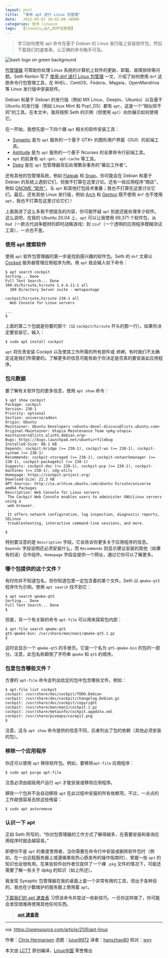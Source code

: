 ```yaml
---
layout: post
title:	"使用 apt 进行 Linux 包管理"
date:	2022-05-07 10:42:00 +0800 
categories:	技术 linuxcn 
tags:	[linuxcn,apt,软件包管理]
---
```




> 
> 学习如何使用 apt 命令在基于 Debian 的 Linux 发行版上安装软件包，然后下载我们的速查表，让正确的命令触手可及。
> 
> 
> 


![](/Asserts/Images//attachment/album/202205/07/104236md5zqhpub9vqeaah.jpg "bash logo on green background")


[包管理器](https://opensource.com/article/21/2/linux-package-management) 可帮助你处理 Linux 系统的计算机上软件的更新、卸载、故障排除等问题。Seth Kenlon 写了 [使用 dnf 进行 Linux 包管理](/article-14542-1.html) 一文，介绍了如何使用 `dnf` 这款命令行包管理工具，在 RHEL、CentOS、Fedora、Mageia、OpenMandriva 等 Linux 发行版中安装软件。


Debian 和基于 Debian 的发行版（例如 MX Linux、Deepin、Ubuntu）以及基于 Ubuntu 的发行版（例如 Linux Mint 和 Pop!\_OS）都有 `apt`，这是一个“相似但不同”的工具。在本文中，我将按照 Seth 的示例（但使用 `apt`）向你展示如何使用它。


在一开始，我想先提一下四个跟 `apt` 相关的软件安装工具：


* [Synaptic](https://www.nongnu.org/synaptic/) 是为 `apt` 服务的一个基于 GTK+ 的图形用户界面（GUI）的前端工具。
* [Aptitude](https://wiki.debian.org/Aptitude) 是为 `apt` 服务的一个基于 Ncurses 的全屏命令行前端工具。
* `apt` 的前身有 `apt-get`、`apt-cache` 等工具。
* [Dpkg](https://wiki.debian.org/Teams/Dpkg) 是在 `apt` 包管理器背后处理繁杂事务的”幕后工作者“。


还有其他的包管理系统，例如 [Flatpak](https://flatpak.org/) 和 [Snap](https://snapcraft.io/)，你可能会在 Debian 和基于 Debian 的系统上遇到它们，但我不打算在这里讨论。还有一些应用程序“商店”，例如 [GNOME “软件”](https://wiki.gnome.org/Apps/Software)，与 `apt` 和其他打包技术重叠；我也不打算在这里讨论它们。最后，还有其他 Linux 发行版，例如 [Arch](https://archlinux.org/) 和 [Gentoo](https://www.gentoo.org/) 既不使用 `dnf` 也不使用 `apt`，我也不打算在这里讨论它们！


上面我讲了这么多我不想提及的内容，你可能怀疑 `apt` 到底还能处理多少软件。这么说吧，在我的 Ubuntu 20.04 上，`apt` 可以让我使用 69,371 个软件包，从 `0ad`（一款古代战争题材的即时战略游戏）到 `zzuf`（一个透明的应用程序模糊测试工具），一点也不差。


### 使用 apt 搜索软件


使用 `apt` 软件包管理器的第一步是找到感兴趣的软件包。Seth 的 `dnf` 文章以 [Cockpit](https://opensource.com/article/20/11/cockpit-server-management) 服务器管理应用程序为例。用 `apt` 我会输入如下命令：



```
$ apt search cockpit
Sorting... Done
Full Text Search... Done
389-ds/hirsute,hirsute 1.4.4.11-1 all
  389 Directory Server suite - metapackage

cockpit/hirsute,hirsute 238-1 all
  Web Console for Linux servers

...
$

```

上面的第二个包就是你要的那个（以 `cockpit/hirsute` 开头的那一行）。如果你决定要安装它，输入：



```
$ sudo apt install cockpit

```

`apt` 将负责安装 Cockpit 以及使其工作所需的所有部件或 *依赖*。有时我们不太确定这是我们所需要的。了解更多的信息可能有助于你决定是否真的要安装此应用程序。


### 包元数据


要了解有关软件包的更多信息，使用 `apt show` 命令：



```
$ apt show cockpit
Package: cockpit
Version: 238-1
Priority: optional
Section: universe/admin
Origin: Ubuntu
Maintainer: Ubuntu Developers <ubuntu-devel-discuss@lists.ubuntu.com>
Original-Maintainer: Utopia Maintenance Team <pkg-utopia-maintainers@lists.alioth.debian.org>
Bugs: https://bugs.launchpad.net/ubuntu/+filebug
Installed-Size: 88.1 kB
Depends: cockpit-bridge (>= 238-1), cockpit-ws (>= 238-1), cockpit-system (>= 238-1)
Recommends: cockpit-storaged (>= 238-1), cockpit-networkmanager (>= 238-1), cockpit-packagekit (>= 238-1)
Suggests: cockpit-doc (>= 238-1), cockpit-pcp (>= 238-1), cockpit-machines (>= 238-1), xdg-utils
Homepage: https://cockpit-project.org/
Download-Size: 21.3 kB
APT-Sources: http://ca.archive.ubuntu.com/ubuntu hirsute/universe amd64 Packages
Description: Web Console for Linux servers
 The Cockpit Web Console enables users to administer GNU/Linux servers using a
 web browser.
 .
 It offers network configuration, log inspection, diagnostic reports, SELinux
 troubleshooting, interactive command-line sessions, and more.

$

```

特别要注意的是 `Description` 字段，它会告诉你更多关于应用程序的信息。`Depends` 字段说明还必须安装什么，而 `Recommends` 则显示建议安装的其他（如果有的话）合作组件。`Homepage` 字段会提供一个网址，通过它你可以了解更多。


### 哪个包提供的这个文件？


有时你并不知道包名，但你知道包里一定包含着的某个文件。Seth 以 `qmake-qt5` 程序作为示例。使用 `apt search` 找不到它：



```
$ apt search qmake-qt5
Sorting... Done
Full Text Search... Done
$

```

但是，另一个有关联的命令 `apt-file` 可以用来探索包内部：



```
$ apt-file search qmake-qt5
qt5-qmake-bin: /usr/share/man/man1/qmake-qt5.1.gz
$

```

这时会显示一个 `qmake-qt5` 的手册页。它是一个名为 `qt5-qmake-bin` 的包的一部分。注意，此包名称颠倒了字符串 `qmake` 和 `qt5` 的顺序。


### 包里包含哪些文件？


方便的 `apt-file` 命令会列出给定的包中包含哪些文件。例如：



```
$ apt-file list cockpit
cockpit: /usr/share/doc/cockpit/TODO.Debian
cockpit: /usr/share/doc/cockpit/changelog.Debian.gz
cockpit: /usr/share/doc/cockpit/copyright
cockpit: /usr/share/man/man1/cockpit.1.gz
cockpit: /usr/share/metainfo/cockpit.appdata.xml
cockpit: /usr/share/pixmaps/cockpit.png
$

```

注意，这与 `apt show` 命令提供的信息不同，后者列出了包的依赖（其他必须安装的包）。


### 移除一个应用程序


你还可以使用 `apt` 移除软件包。例如，要移除`apt-file` 应用程序：



```
$ sudo apt purge apt-file

```

注意必须由超级用户运行 `apt` 才能安装或移除应用程序。


移除一个包并不会自动移除 `apt` 在此过程中安装的所有依赖项。不过，一点点的工作就很容易去除这些残留：



```
$ sudo apt autoremove

```

### 认识一下 apt


正如 Seth 所写的，“你对包管理器的工作方式了解得越多，在需要安装和查询应用程序时就会越容易。”


即便你不是 `apt` 的重度使用者，当你需要在命令行中安装或删除软件包时（例如，在一台远程服务器上或遵循某些热心肠发布的操作指南时），掌握一些 `apt` 的知识也会很有用。在某些软件创作者仅提供了一个裸 `.pkg` 文件的情况下，可能还需要了解一些关于 dpkg 的知识（如上所述）。


我发现 Synaptic 包管理器在我的桌面上是一个非常有用的工具，但出于各种目的，我也在少数维护的服务器上使用着 `apt`。


[下载我们的 apt 速查表](https://opensource.com/downloads/apt-cheat-sheet) 习惯该命令并尝试一些新技巧。一旦你这样做了，你可能会发现很难再使用其他任何东西。



> 
> **[apt 速查表](https://opensource.com/downloads/apt-cheat-sheet)**
> 
> 
> 




---


via: <https://opensource.com/article/21/6/apt-linux>


作者：[Chris Hermansen](https://opensource.com/users/clhermansen) 选题：[lujun9972](https://github.com/lujun9972) 译者：[hanszhao80](https://github.com/hanszhao80) 校对：[wxy](https://github.com/wxy)


本文由 [LCTT](https://github.com/LCTT/TranslateProject) 原创编译，[Linux中国](https://linux.cn/) 荣誉推出
